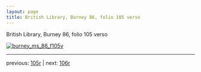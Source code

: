 ```yaml
---
layout: page
title: British Library, Burney 86, folio 105 verso
---
```


British Library, Burney 86, folio 105 verso

[![burney_ms_86_f105v](http://www.homermultitext.org/iipsrv?IIIF=/project/homer/pyramidal/deepzoom/bl/burney86imgs/v1/burney_ms_86_f105v.tif/full/800,/0/default.jpg)](http://www.homermultitext.org/ict2/?urn=urn:cite2:bl:burney86imgs.v1:burney_ms_86_f105v) 

---

previous:  [105r](../105r/) | next: [106r](../106r/)